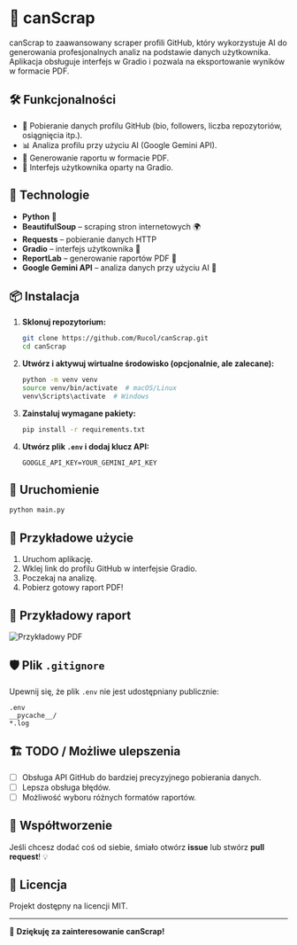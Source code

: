 # 🚀 canScrap

canScrap to zaawansowany scraper profili GitHub, który wykorzystuje AI do generowania profesjonalnych analiz na podstawie danych użytkownika. Aplikacja obsługuje interfejs w Gradio i pozwala na eksportowanie wyników w formacie PDF.

## 🛠 Funkcjonalności
- 📌 Pobieranie danych profilu GitHub (bio, followers, liczba repozytoriów, osiągnięcia itp.).
- 📊 Analiza profilu przy użyciu AI (Google Gemini API).
- 📜 Generowanie raportu w formacie PDF.
- 🎨 Interfejs użytkownika oparty na Gradio.

## 🔧 Technologie
- **Python** 🐍
- **BeautifulSoup** – scraping stron internetowych 🌍
- **Requests** – pobieranie danych HTTP
- **Gradio** – interfejs użytkownika 🎨
- **ReportLab** – generowanie raportów PDF 📄
- **Google Gemini API** – analiza danych przy użyciu AI 🤖

## 📦 Instalacja
1. **Sklonuj repozytorium:**
   ```bash
   git clone https://github.com/Rucol/canScrap.git
   cd canScrap
   ```
2. **Utwórz i aktywuj wirtualne środowisko (opcjonalnie, ale zalecane):**
   ```bash
   python -m venv venv
   source venv/bin/activate  # macOS/Linux
   venv\Scripts\activate  # Windows
   ```
3. **Zainstaluj wymagane pakiety:**
   ```bash
   pip install -r requirements.txt
   ```
4. **Utwórz plik `.env` i dodaj klucz API:**
   ```
   GOOGLE_API_KEY=YOUR_GEMINI_API_KEY
   ```

## 🚀 Uruchomienie
```bash
python main.py
```

## 📄 Przykładowe użycie
1. Uruchom aplikację.
2. Wklej link do profilu GitHub w interfejsie Gradio.
3. Poczekaj na analizę.
4. Pobierz gotowy raport PDF!

## 📜 Przykładowy raport
![Przykładowy PDF](https://via.placeholder.com/800x400.png?text=Przyk%C5%82adowy+Raport+PDF)

## 🛡 Plik `.gitignore`
Upewnij się, że plik `.env` nie jest udostępniany publicznie:
```
.env
__pycache__/
*.log
```

## 🏗 TODO / Możliwe ulepszenia
- [ ] Obsługa API GitHub do bardziej precyzyjnego pobierania danych.
- [ ] Lepsza obsługa błędów.
- [ ] Możliwość wyboru różnych formatów raportów.

## 🤝 Współtworzenie
Jeśli chcesz dodać coś od siebie, śmiało otwórz **issue** lub stwórz **pull request**! 💡

## 📜 Licencja
Projekt dostępny na licencji MIT.

---

🎉 **Dziękuję za zainteresowanie canScrap!**
